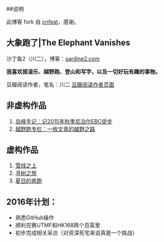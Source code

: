 ##说明


此博客 fork 自 [cnfeat](http://cefeat.com)，感谢。




## 大象跑了|The Elephant Vanishes



沙丁鱼2（川二），博客：[sardine2.com](sardine2.com)

**我喜欢摇滚乐、越野跑、登山和写字，以及一切好玩有趣的事物。**

豆瓣阅读作者，笔名：川二 [豆瓣阅读作者页面](https://read.douban.com/people/sardine2/)

## 非虚构作品 

1. [岛峰手记：记2015年秋季尼泊尔EBC徒步](https://read.douban.com/ebook/18254321/?ici=rating&amp;icn=noti)
2. [越野跑专栏：一枚文青的越野之路](https://read.douban.com/column/990767/)

## 虚构作品

1. [雪线之上](http://read.douban.com/ebook/1718590/)
2. [寻树之旅](http://read.douban.com/ebook/3020156/)
3. [夏日的奔跑](http://read.douban.com/ebook/13125765/?ici=rating&icn=noti)

## 2016年计划：

- 熟悉GitHub操作
- 顺利完赛UTMF和HK168两个百英里
- 初步完成相关采访（对资深死宅来说真是一个挑战）
